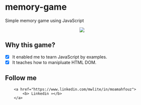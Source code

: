 # memory-game
Simple memory game using JavaScript 



<p align="center">
    <a href="https://youtu.be/1DWFIqrqrPk">
      <img src="https://raw.githubusercontent.com/moamahfouz/memory-game/main/assets/memory-game.png">
    </a>
</p>

## Why this game?

  - [x] It enabled me to tearn JavaScript by examples.
  - [x] It teaches how to manipluate HTML DOM.

## Follow me

   
   
        <a href="https://www.linkedin.com/mwlite/in/moamahfouz">
            <b> Linkedin »</b>
        </a>
   


